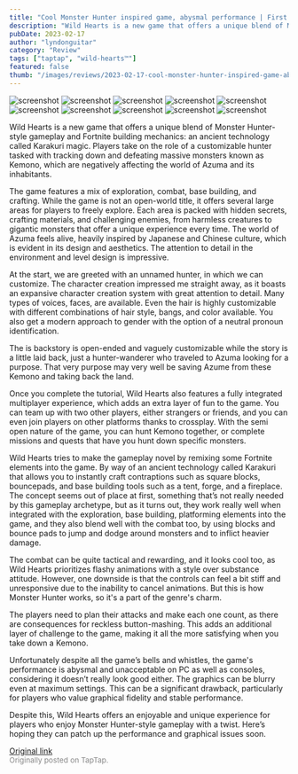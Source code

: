 ```yaml
---
title: "Cool Monster Hunter inspired game, abysmal performance | First Impressions - Wild Hearts"
description: "Wild Hearts is a new game that offers a unique blend of Monster Hunter-style gameplay and Fortnite building mechanics: an ancient technology called Karakuri magic. Players take on the role of a customizable hunter tasked with tracking down and defeating massive monsters known as Kemono, which are negatively affecting the world of Azuma and its inhabitants."
pubDate: 2023-02-17
author: "lyndonguitar"
category: "Review"
tags: ["taptap", "wild-hearts™"]
featured: false
thumb: "/images/reviews/2023-02-17-cool-monster-hunter-inspired-game-abysmal-performance--first-impressions---wild-hearts-0.avif"
---
```


<div class="gallery">
  <img src="/images/reviews/2023-02-17-cool-monster-hunter-inspired-game-abysmal-performance--first-impressions---wild-hearts-0.avif" alt="screenshot" />
  <img src="/images/reviews/2023-02-17-cool-monster-hunter-inspired-game-abysmal-performance--first-impressions---wild-hearts-1.avif" alt="screenshot" />
  <img src="/images/reviews/2023-02-17-cool-monster-hunter-inspired-game-abysmal-performance--first-impressions---wild-hearts-2.avif" alt="screenshot" />
  <img src="/images/reviews/2023-02-17-cool-monster-hunter-inspired-game-abysmal-performance--first-impressions---wild-hearts-3.avif" alt="screenshot" />
  <img src="/images/reviews/2023-02-17-cool-monster-hunter-inspired-game-abysmal-performance--first-impressions---wild-hearts-4.avif" alt="screenshot" />
  <img src="/images/reviews/2023-02-17-cool-monster-hunter-inspired-game-abysmal-performance--first-impressions---wild-hearts-5.avif" alt="screenshot" />
  <img src="/images/reviews/2023-02-17-cool-monster-hunter-inspired-game-abysmal-performance--first-impressions---wild-hearts-6.avif" alt="screenshot" />
  <img src="/images/reviews/2023-02-17-cool-monster-hunter-inspired-game-abysmal-performance--first-impressions---wild-hearts-7.avif" alt="screenshot" />
  <img src="/images/reviews/2023-02-17-cool-monster-hunter-inspired-game-abysmal-performance--first-impressions---wild-hearts-8.avif" alt="screenshot" />
  <img src="/images/reviews/2023-02-17-cool-monster-hunter-inspired-game-abysmal-performance--first-impressions---wild-hearts-9.avif" alt="screenshot" />
</div>

Wild Hearts is a new game that offers a unique blend of Monster Hunter-style gameplay and Fortnite building mechanics: an ancient technology called Karakuri magic. Players take on the role of a customizable hunter tasked with tracking down and defeating massive monsters known as Kemono, which are negatively affecting the world of Azuma and its inhabitants.

The game features a mix of exploration, combat, base building, and crafting. While the game is not an open-world title, it offers several large areas for players to freely explore. Each area is packed with hidden secrets, crafting materials, and challenging enemies, from harmless creatures to gigantic monsters that offer a unique experience every time. The world of Azuma feels alive,  heavily inspired by Japanese and Chinese culture, which is evident in its design and aesthetics. The attention to detail in the environment and level design is impressive.

At the start, we are greeted with an unnamed hunter, in which we can customize. The character creation impressed me straight away, as it boasts an expansive character creation system with great attention to detail. Many types of voices, faces, are available. Even the hair is highly customizable with different combinations of hair style, bangs, and color available. You also get a modern approach to gender with the option of a neutral pronoun identification.

The is backstory is open-ended and vaguely customizable while the story is a little laid back, just a hunter-wanderer who traveled to Azuma looking for a purpose. That very purpose may very well be saving Azume from these Kemono and taking back the land.

Once you complete the tutorial, Wild Hearts also features a fully integrated multiplayer experience, which adds an extra layer of fun to the game.  You can team up with two other players, either strangers or friends, and you can even join players on other platforms thanks to crossplay. With the semi open nature of the game, you can hunt Kemono together, or complete missions and quests that have you hunt down specific monsters.

Wild Hearts tries to make the gameplay novel by remixing some Fortnite elements into the game. By way of an ancient technology called Karakuri that allows you to instantly craft contraptions such as square blocks, bouncepads, and base building tools such as a tent, forge, and a fireplace. The concept seems out of place at first, something that’s not really needed by this gameplay archetype, but as it turns out, they work really well when integrated with the exploration, base building, platforming elements into the game, and they also blend well with the combat too, by using blocks and bounce pads to jump and dodge around monsters and to inflict heavier damage.

The combat can be quite tactical and rewarding, and it looks cool too, as Wild Hearts prioritizes flashy animations with a style over substance attitude. However, one downside is that the controls can feel a bit stiff and unresponsive due to the inability to cancel animations. But this is how Monster Hunter works, so it's a part of the genre's charm.

The players need to plan their attacks and make each one count, as there are consequences for reckless button-mashing. This adds an additional layer of challenge to the game, making it all the more satisfying when you take down a Kemono.

Unfortunately despite all the game’s bells and whistles, the game's performance is abysmal and unacceptable on PC as well as consoles, considering it doesn’t really look good either. The graphics can be blurry even at maximum settings. This can be a significant drawback, particularly for players who value graphical fidelity and stable performance.

Despite this, Wild Hearts offers an enjoyable and unique experience for players who enjoy Monster Hunter-style gameplay with a twist. Here’s hoping they can patch up the performance and graphical issues soon.

[Original link](https://www.taptap.io/post/4560227)<br><span style="font-size: 0.95em; color: #888;">Originally posted on TapTap.</span>
